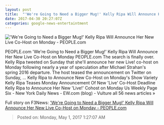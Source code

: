 ```yaml
---
layout: post
title:  "'We're Going to Need a Bigger Mug!' Kelly Ripa Will Announce Her New Live Co-Host on Monday - PEOPLE.com"
date: 2017-04-30 20:27:07Z
categories: google-news-entertaintment
---
```


!['We're Going to Need a Bigger Mug!' Kelly Ripa Will Announce Her New Live Co-Host on Monday - PEOPLE.com](http://i0.wp.com/peopledotcom.files.wordpress.com/2016/11/kelly-ripa1.jpg?crop=0px%2C554px%2C2017px%2C1058px&resize=1200%2C630&ssl=1)

PEOPLE.com 'We're Going to Need a Bigger Mug!' Kelly Ripa Will Announce Her New Live Co-Host on Monday PEOPLE.com The search is finally over. Kelly Ripa tweeted on Sunday that she'll announce her new Live! co-host on Monday following nearly a year of speculation after Michael Strahan's spring 2016 departure. The host teased the announcement on Twitter on Sunday, ... Kelly Ripa to Announce New Co-Host on Monday's Show Variety Kelly Ripa Teases Monday Announcement Of New 'Live' Co-Host Deadline Kelly Ripa to Announce Her New 'Live!' Cohost on Monday Us Weekly Page Six - New York Daily News - EW.com (blog) - Vulture all 56 news articles »


Full story on F3News: ['We're Going to Need a Bigger Mug!' Kelly Ripa Will Announce Her New Live Co-Host on Monday - PEOPLE.com](http://www.f3nws.com/n/RN42FE)

> Posted on: Monday, May 1, 2017 1:27:07 AM
